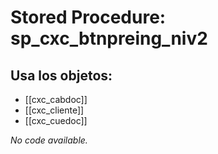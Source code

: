 # Stored Procedure: sp_cxc_btnpreing_niv2

## Usa los objetos:
- [[cxc_cabdoc]]
- [[cxc_cliente]]
- [[cxc_cuedoc]]

*No code available.*
